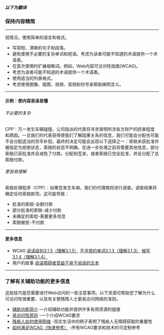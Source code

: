 
#### *以下为翻译*
### 保持内容精简
---
视情况，使用简单的语言和格式。
- 写简短、清晰的句子和段落。
- 避免使用不必要的复杂单词和短语。考虑为读者可能不知道的术语提供一个术语表。
- 在首次使用时扩展缩略词。例如，Web内容可访问性指南(WCAG)。
- 考虑为读者可能不知道的术语提供一个术语表。
- 使用适当的列表格式。
- 考虑使用图像、插图、视频、音频和符号来帮助阐明含义。

---

#### 示例：使内容易读易懂
###### 不必要的复杂
CPP：万一发生车辆碰撞，公司指派的代表将寻求查明所涉各方财产的损害程度和原因。一旦我们的代表获得使我们了解因果关系的信息，我们可能会分配也可能不会分配适当的货币补偿。最终的决定可能会出现以下选择之一：索赔未获批准并被指定为拒绝状态，索赔的状态不明确，在进一步处理之前将需要其他信息，部分索赔已获批准并且减免了付款。分配和签发，或者索赔已完全批准，并且分配了总索赔付款。

###### 更容易理解
索赔处理程序（CPP）：如果您发生车祸，我们的代理商将进行调查。调查结果将确定任何索赔款项。这可能导致：
- 批准的索赔-全额付款
- 部分批准的索赔-减少付款
- 未确定的索偿-需要更多信息
- 索赔被拒-不付款

---

#### 更多信息
- WCAG
[阅读级别3.1.5](https://www.w3.org/WAI/WCAG21/quickref/#reading-level)[（理解3.1.5）](https://www.w3.org/WAI/WCAG21/Understanding/reading-level)
[不寻常的单词3.1.3](https://www.w3.org/WAI/WCAG21/quickref/#unusual-words)[（理解3.1.3）](https://www.w3.org/WAI/WCAG21/Understanding/unusual-words)
[缩写3.1.4](https://www.w3.org/WAI/WCAG21/quickref/#abbreviations)[（理解3.1.4）](https://www.w3.org/WAI/WCAG21/Understanding/abbreviations)
- 用户的故事
[阅读障碍者受益于易于阅读的文本](https://www.w3.org/WAI/people-use-web/user-stories/#classroomstudent)

---

### 了解有关辅助功能的更多信息
这些技巧是您需要进行Web访问的一些注意事项。以下资源可帮助您了解为什么可访问性很重要，以及有关使残障人士更易访问网络的准则。

- [辅助功能简介](https://www.w3.org/WAI/fundamentals/accessibility-intro/) —介绍辅助功能并提供许多有用资源的链接
- [易访问性原则](https://www.w3.org/WAI/fundamentals/accessibility-intro/) -一个介绍WCAG要求
- [残疾人如何使用网络](https://www.w3.org/WAI/people-use-web/) -现实生活中的例子表明了残疾人无障碍获取的重要性
- [如何满足WCAG（快速参考）](https://www.w3.org/WAI/WCAG21/quickref/) -所有WCAG要求和技术的可定制参考
